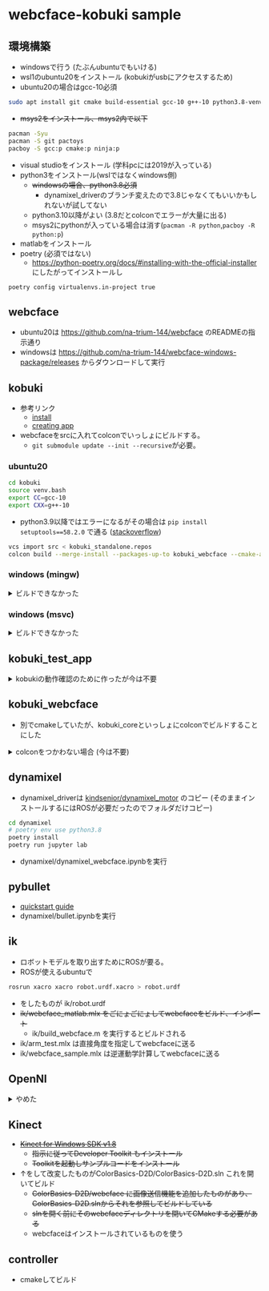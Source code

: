 # webcface-kobuki sample

## 環境構築
* windowsで行う (たぶんubuntuでもいける)
* wsl1のubuntu20をインストール (kobukiがusbにアクセスするため)
* ubuntu20の場合はgcc-10必須
```sh
sudo apt install git cmake build-essential gcc-10 g++-10 python3.8-venv
```
* ~~msys2をインストール、msys2内で以下~~
```sh
pacman -Syu
pacman -S git pactoys
pacboy -S gcc:p cmake:p ninja:p
```
* visual studioをインストール (学科pcには2019が入っている)
* python3をインストール(wslではなくwindows側)
  * ~~windowsの場合、python3.8必須~~
    * dynamixel_driverのブランチ変えたので3.8じゃなくてもいいかもしれないが試してない
  * python3.10以降がよい (3.8だとcolconでエラーが大量に出る)
  * msys2にpythonが入っている場合は消す(`pacman -R python`,`pacboy -R python:p`)
* matlabをインストール
* poetry (必須ではない)
  * https://python-poetry.org/docs/#installing-with-the-official-installer にしたがってインストールし
```sh
poetry config virtualenvs.in-project true
```

## webcface
* ubuntu20は https://github.com/na-trium-144/webcface のREADMEの指示通り
* windowsは https://github.com/na-trium-144/webcface-windows-package/releases からダウンロードして実行

## kobuki
* 参考リンク
  * [install](https://kobuki.readthedocs.io/en/devel/software.html)
  * [creating app](https://kobuki.readthedocs.io/en/devel/applications.html)
* webcfaceをsrcに入れてcolconでいっしょにビルドする。
  * `git submodule update --init --recursive`が必要。

### ubuntu20
```sh
cd kobuki
source venv.bash
export CC=gcc-10
export CXX=g++-10
```
* python3.9以降ではエラーになるがその場合は `pip install setuptools==58.2.0` で通る ([stackoverflow](https://stackoverflow.com/questions/75211362/import-distutils-command-bdist-wininst-as-orig))
```sh
vcs import src < kobuki_standalone.repos
colcon build --merge-install --packages-up-to kobuki_webcface --cmake-args -DBUILD_TESTING=OFF -DWEBCFACE_USE_OPENCV=off --no-warn-unused-cli -Wno-dev
```

### windows (mingw)

<details><summary>ビルドできなかった</summary>
* kobukiはmingwを想定して作られてないのでエラー解決のためフラグをいろいろ追加
```sh
cd kobuki
python3.10 -m venv .venv
export PYTHONPATH="$(pwd)/.venv/Lib/site-packages:$(pwd)/install/Lib/site-packages"
cmd //k .\\.venv\\Scripts\\activate.bat
pip install wheel
pip install setuptools==58.2.0 vcstool==0.2.14 colcon-common-extensions==0.2.1
vcs import src < kobuki_standalone.repos
colcon build --merge-install --packages-up-to kobuki_webcface --cmake-args -DBUILD_TESTING=OFF -DWEBCFACE_USE_OPENCV=OFF -DWEBCFACE_FIND_LIBS=OFF "-DCMAKE_CXX_FLAGS=-Wno-unused-parameter -Wno-narrowing" -DECL_PLATFORM_HAS_POSIX_THREADS=FALSE -DECL_PLATFORM_HAS_WIN32_THREADS=TRUE -GNinja --no-warn-unused-cli -Wno-dev
```
* まだちょっとエラー出る

</details>

### windows (msvc)

<details><summary>ビルドできなかった</summary>

* msvcでは
	* git for windowsが必要
	* developer command promptでやる
	* venv.bashの代わりに手動で以下のようにやる
```cmd
python3 -m venv .venv
.venv\Scripts\activate
pip install wheel
pip install setuptools==45.2.0 vcstool==0.2.14 colcon-common-extensions==0.2.1
```
	* kobuki\src\ecl_core\ecl_ipc\src\ に空のdummy.cppを作成し、kobuki\src\ecl_core\ecl_ipc\src\CMakeLists.txt を修正 (必要ないかも)
```cmake
if(ECL_PLATFORM_HAS_POSIX_THREADS)
  add_subdirectory(lib)
else()
  add_library(${PROJECT_NAME} dummy.cpp)
  set_target_properties(${PROJECT_NAME}
    PROPERTIES
      SOVERSION ${${PROJECT_NAME}_VERSION}
      VERSION ${${PROJECT_NAME}_VERSION}
  )
  install(TARGETS ${PROJECT_NAME} EXPORT ${PROJECT_NAME}
    RUNTIME DESTINATION bin
    ARCHIVE DESTINATION lib
    LIBRARY DESTINATION lib
  )
endif()
```
* kobuki\src\ecl_core\ecl_geometry\include\ecl\geometry\angle.hpp の41,55,115,138行目の`ecl_geometry_PUBLIC`を削除
* kobuki\src\kobuki_core\include\kobuki_core\macros.hpp の31行目`kobuki_EXPORTS`→`kobuki_core_EXPORTS`
* kobuki\src\kobuki_core\CMakeLists.txt に`add_compile_options(/permissive-)`追加
* kobuki\src\kobuki_core\include\kobuki_core\logging.hpp に`#undef ERROR`追加
* kobuki\src\kobuki_core\src\driver\kobuki.cpp の57行目`0.0/0.0`→`std::numeric_limits<double>::quiet_NaN()`
* (これでもまだ通らない)
* msvcでは` --cmake-args -DCMAKE_WINDOWS_EXPORT_ALL_SYMBOLS=ON`を追加
</details>


## kobuki_test_app
<details><summary>kobukiの動作確認のために作ったが今は不要</summary>

```sh
source kobuki/install/setup.bash
cd kobuki_test_app
cmake -Bbuild
make -Cbuild
./build/main
```
</details>

## kobuki_webcface
* 別でcmakeしていたが、kobuki_coreといっしょにcolconでビルドすることにした

<details><summary>colconをつかわない場合 (今は不要)</summary>

```sh
source kobuki/install/setup.bash
cd kobuki_webcface
CC=gcc-10 CXX=g++-10 cmake -Bbuild
make -Cbuild
./build/main
```
</details>

## dynamixel
* dynamixel_driverは [kindsenior/dynamixel_motor](https://github.com/kindsenior/dynamixel_motor/tree/noetic-support-python3) のコピー (そのままインストールするにはROSが必要だったのでフォルダだけコピー)

```sh
cd dynamixel
# poetry env use python3.8
poetry install
poetry run jupyter lab
```
* dynamixel/dynamixel_webcface.ipynbを実行

## pybullet
* [quickstart guide](https://docs.google.com/document/d/10sXEhzFRSnvFcl3XxNGhnD4N2SedqwdAvK3dsihxVUA/edit#heading=h.2ye70wns7io3)
* dynamixel/bullet.ipynbを実行

## ik
* ロボットモデルを取り出すためにROSが要る。
* ROSが使えるubuntuで
```sh
rosrun xacro xacro robot.urdf.xacro > robot.urdf
```
* をしたものが ik/robot.urdf
* ~~ik/webcface_matlab.mlx をごにょごにょしてwebcfaceをビルド、インポート~~
  * ik/build_webcface.m を実行するとビルドされる
* ik/arm_test.mlx は直接角度を指定してwebcfaceに送る
* ik/webcface_sample.mlx は逆運動学計算してwebcfaceに送る


## OpenNI
<details><summary>やめた</summary>

* Visual Studio Installerで「最新の v142 ビルドツール用 C++ MFC (x86 および x64)」を追加する。
* OpenNI/Include/XnPlatform.h の56-58行をコメントアウト
* OpenNI/Platform/Win32/Build/OpenNI.sln を開き、ソリューションのビルド
* OpenNI/Platform/Win32/Driver/Binにあるドライバーをインストールする
* READMEの手順どおりにインストールしようとするとうまくいかない
  * OpenNI/Platform/Win32/CreateRedist/RedistMaker.bat の38行目を `python Redist_OpenNi.py %1 %2 %3 %4` にする
```cmd
pip install pywin32
cd OpenNI\Platform\Win32\CreateRedist
RedistMaker.bat y 64 y
```
  * めっちゃエラーが出る
</details>

## Kinect
* ~~[Kinect for Windows SDK v1.8](https://www.microsoft.com/en-us/download/details.aspx?id=40278)~~
  * ~~指示に従ってDeveloper Toolkit もインストール~~
  * ~~Toolkitを起動しサンプルコードをインストール~~
* ↑をして改変したものがColorBasics-D2D/ColorBasics-D2D.sln これを開いてビルド
  * ~~ColorBasics-D2D/webcface に画像送信機能を追加したものがあり、ColorBasics-D2D.slnからそれを参照してビルドしている~~
  * ~~slnを開く前にそのwebcfaceディレクトリを開いてCMakeする必要がある~~
  * webcfaceはインストールされているものを使う

## controller
* cmakeしてビルド
